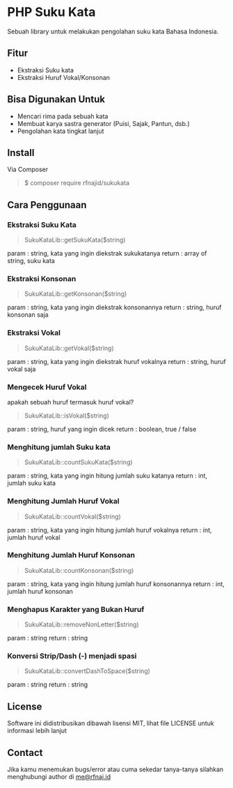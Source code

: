 # PHP Suku Kata
Sebuah library untuk melakukan pengolahan suku kata Bahasa Indonesia. 

## Fitur

- Ekstraksi Suku kata
- Ekstraksi Huruf Vokal/Konsonan

## Bisa Digunakan Untuk
- Mencari rima pada sebuah kata
- Membuat karya sastra generator (Puisi, Sajak, Pantun, dsb.)
- Pengolahan kata tingkat lanjut

## Install

Via Composer
>$ composer require rfnajid/sukukata

## Cara Penggunaan
### Ekstraksi Suku Kata
>SukuKataLib::getSukuKata($string)

param : string, kata yang ingin diekstrak sukukatanya
return : array of string, suku kata

### Ekstraksi Konsonan
>SukuKataLib::getKonsonan($string)

param : string, kata yang ingin diekstrak konsonannya
return : string, huruf konsonan saja

### Ekstraksi Vokal
>SukuKataLib::getVokal($string)

param : string, kata yang ingin diekstrak huruf vokalnya
return : string, huruf vokal saja

### Mengecek Huruf Vokal
apakah sebuah huruf termasuk huruf vokal?
>SukuKataLib::isVokal($string)

param : string, huruf yang ingin dicek
return : boolean, true / false

### Menghitung jumlah Suku kata
>SukuKataLib::countSukuKata($string)

param : string, kata yang ingin hitung jumlah suku katanya
return : int, jumlah suku kata

### Menghitung Jumlah Huruf Vokal
>SukuKataLib::countVokal($string)

param : string, kata yang ingin hitung jumlah huruf vokalnya
return : int, jumlah huruf vokal

### Menghitung Jumlah Huruf Konsonan
>SukuKataLib::countKonsonan($string)

param : string, kata yang ingin hitung jumlah huruf konsonannya
return : int, jumlah huruf konsonan

### Menghapus Karakter yang Bukan Huruf
>SukuKataLib::removeNonLetter($string)

param : string
return : string

### Konversi Strip/Dash (-) menjadi spasi
>SukuKataLib::convertDashToSpace($string)

param : string
return : string

## License

Software ini didistribusikan dibawah lisensi MIT, lihat file LICENSE untuk informasi lebih lanjut

## Contact
Jika kamu menemukan bugs/error atau cuma sekedar tanya-tanya silahkan menghubungi author di me@rfnaj.id